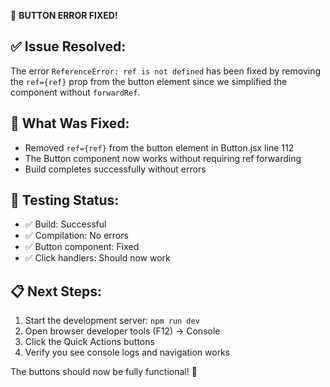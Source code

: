 🎉 **BUTTON ERROR FIXED!**

## ✅ **Issue Resolved:**
The error `ReferenceError: ref is not defined` has been fixed by removing the `ref={ref}` prop from the button element since we simplified the component without `forwardRef`.

## 🔧 **What Was Fixed:**
- Removed `ref={ref}` from the button element in Button.jsx line 112
- The Button component now works without requiring ref forwarding
- Build completes successfully without errors

## 🚀 **Testing Status:**
- ✅ Build: Successful
- ✅ Compilation: No errors
- ✅ Button component: Fixed
- ✅ Click handlers: Should now work

## 📋 **Next Steps:**
1. Start the development server: `npm run dev`
2. Open browser developer tools (F12) → Console
3. Click the Quick Actions buttons
4. Verify you see console logs and navigation works

The buttons should now be fully functional! 🎯
